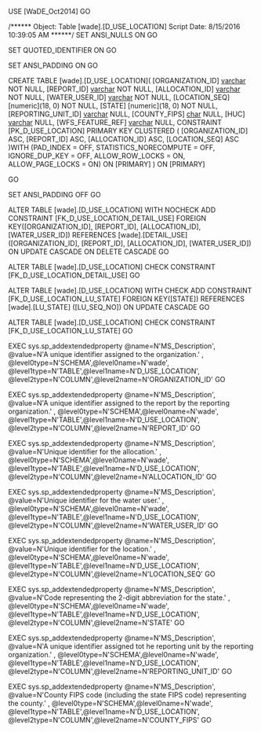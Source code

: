 ﻿USE [WaDE_Oct2014]
GO

/****** Object:  Table [wade].[D_USE_LOCATION]    Script Date: 8/15/2016 10:39:05 AM ******/
SET ANSI_NULLS ON
GO

SET QUOTED_IDENTIFIER ON
GO

SET ANSI_PADDING ON
GO

CREATE TABLE [wade].[D_USE_LOCATION](
	[ORGANIZATION_ID] [varchar](10) NOT NULL,
	[REPORT_ID] [varchar](35) NOT NULL,
	[ALLOCATION_ID] [varchar](60) NOT NULL,
	[WATER_USER_ID] [varchar](50) NOT NULL,
	[LOCATION_SEQ] [numeric](18, 0) NOT NULL,
	[STATE] [numeric](18, 0) NOT NULL,
	[REPORTING_UNIT_ID] [varchar](35) NULL,
	[COUNTY_FIPS] [char](5) NULL,
	[HUC] [varchar](12) NULL,
	[WFS_FEATURE_REF] [varchar](35) NULL,
 CONSTRAINT [PK_D_USE_LOCATION] PRIMARY KEY CLUSTERED 
(
	[ORGANIZATION_ID] ASC,
	[REPORT_ID] ASC,
	[ALLOCATION_ID] ASC,
	[LOCATION_SEQ] ASC
)WITH (PAD_INDEX = OFF, STATISTICS_NORECOMPUTE = OFF, IGNORE_DUP_KEY = OFF, ALLOW_ROW_LOCKS = ON, ALLOW_PAGE_LOCKS = ON) ON [PRIMARY]
) ON [PRIMARY]

GO

SET ANSI_PADDING OFF
GO

ALTER TABLE [wade].[D_USE_LOCATION]  WITH NOCHECK ADD  CONSTRAINT [FK_D_USE_LOCATION_DETAIL_USE] FOREIGN KEY([ORGANIZATION_ID], [REPORT_ID], [ALLOCATION_ID], [WATER_USER_ID])
REFERENCES [wade].[DETAIL_USE] ([ORGANIZATION_ID], [REPORT_ID], [ALLOCATION_ID], [WATER_USER_ID])
ON UPDATE CASCADE
ON DELETE CASCADE
GO

ALTER TABLE [wade].[D_USE_LOCATION] CHECK CONSTRAINT [FK_D_USE_LOCATION_DETAIL_USE]
GO

ALTER TABLE [wade].[D_USE_LOCATION]  WITH CHECK ADD  CONSTRAINT [FK_D_USE_LOCATION_LU_STATE] FOREIGN KEY([STATE])
REFERENCES [wade].[LU_STATE] ([LU_SEQ_NO])
ON UPDATE CASCADE
GO

ALTER TABLE [wade].[D_USE_LOCATION] CHECK CONSTRAINT [FK_D_USE_LOCATION_LU_STATE]
GO

EXEC sys.sp_addextendedproperty @name=N'MS_Description', @value=N'A unique identifier assigned to the organization.' , @level0type=N'SCHEMA',@level0name=N'wade', @level1type=N'TABLE',@level1name=N'D_USE_LOCATION', @level2type=N'COLUMN',@level2name=N'ORGANIZATION_ID'
GO

EXEC sys.sp_addextendedproperty @name=N'MS_Description', @value=N'A unique identifier assigned to the report by the reporting organization.' , @level0type=N'SCHEMA',@level0name=N'wade', @level1type=N'TABLE',@level1name=N'D_USE_LOCATION', @level2type=N'COLUMN',@level2name=N'REPORT_ID'
GO

EXEC sys.sp_addextendedproperty @name=N'MS_Description', @value=N'Unique identifier for the allocation.' , @level0type=N'SCHEMA',@level0name=N'wade', @level1type=N'TABLE',@level1name=N'D_USE_LOCATION', @level2type=N'COLUMN',@level2name=N'ALLOCATION_ID'
GO

EXEC sys.sp_addextendedproperty @name=N'MS_Description', @value=N'Unique identifier for the water user.' , @level0type=N'SCHEMA',@level0name=N'wade', @level1type=N'TABLE',@level1name=N'D_USE_LOCATION', @level2type=N'COLUMN',@level2name=N'WATER_USER_ID'
GO

EXEC sys.sp_addextendedproperty @name=N'MS_Description', @value=N'Unique identifier for the location.' , @level0type=N'SCHEMA',@level0name=N'wade', @level1type=N'TABLE',@level1name=N'D_USE_LOCATION', @level2type=N'COLUMN',@level2name=N'LOCATION_SEQ'
GO

EXEC sys.sp_addextendedproperty @name=N'MS_Description', @value=N'Code representing the 2-digit abbreviation for the state.' , @level0type=N'SCHEMA',@level0name=N'wade', @level1type=N'TABLE',@level1name=N'D_USE_LOCATION', @level2type=N'COLUMN',@level2name=N'STATE'
GO

EXEC sys.sp_addextendedproperty @name=N'MS_Description', @value=N'A unique identifier assigned tot he reporting unit by the reporting organization.' , @level0type=N'SCHEMA',@level0name=N'wade', @level1type=N'TABLE',@level1name=N'D_USE_LOCATION', @level2type=N'COLUMN',@level2name=N'REPORTING_UNIT_ID'
GO

EXEC sys.sp_addextendedproperty @name=N'MS_Description', @value=N'County FIPS code (including the state FIPS code) representing the county.' , @level0type=N'SCHEMA',@level0name=N'wade', @level1type=N'TABLE',@level1name=N'D_USE_LOCATION', @level2type=N'COLUMN',@level2name=N'COUNTY_FIPS'
GO


